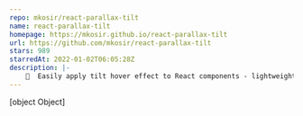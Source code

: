 ```yaml
---
repo: mkosir/react-parallax-tilt
name: react-parallax-tilt
homepage: https://mkosir.github.io/react-parallax-tilt
url: https://github.com/mkosir/react-parallax-tilt
stars: 989
starredAt: 2022-01-02T06:05:28Z
description: |-
    👀  Easily apply tilt hover effect to React components - lightweight/zero dependencies 3kB
---
```


[object Object]
